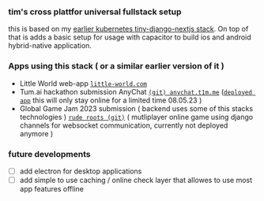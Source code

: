 ### tim's cross plattfor universal fullstack setup

this is based on my [earlier kubernetes tiny-django-nextjs stack](https://github.com/tbscode/tiny-django).
On top of that is adds a basic setup for usage with capacitor to build ios and android hybrid-native application.

### Apps using this stack ( or a similar earlier version of it )

- Little World web-app [`little-world.com`](https://little-world.com)
- Tum.ai hackathon submission AnyChat [`(git) anychat.t1m.me`](https://github.com/tbscode/anysearch-stack) ([`deployed app`](https://anychat.t1m.me) this will only stay online for a limited time 08.05.23 )
- Global Game Jam 2023 submission ( backend uses some of this stacks technologies ) [`rude roots (git)`](https://github.com/tbscode/ggj2023) ( mutliplayer online game using django channels for websocket communication, currently not deployed anymore )

### future developments

- [ ] add electron for desktop applications
- [ ] add simple to use caching / online check layer that allowes to use most app features offline

